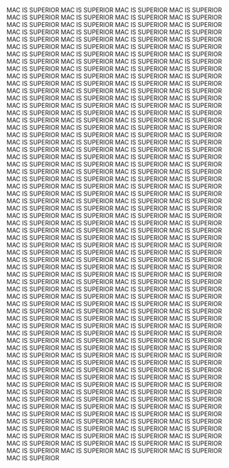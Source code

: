 MAC IS SUPERIOR MAC IS SUPERIOR MAC IS SUPERIOR MAC IS SUPERIOR MAC IS SUPERIOR MAC IS SUPERIOR MAC IS SUPERIOR MAC IS SUPERIOR MAC IS SUPERIOR MAC IS SUPERIOR MAC IS SUPERIOR MAC IS SUPERIOR MAC IS SUPERIOR MAC IS SUPERIOR MAC IS SUPERIOR MAC IS SUPERIOR MAC IS SUPERIOR MAC IS SUPERIOR MAC IS SUPERIOR MAC IS SUPERIOR MAC IS SUPERIOR MAC IS SUPERIOR MAC IS SUPERIOR MAC IS SUPERIOR MAC IS SUPERIOR MAC IS SUPERIOR MAC IS SUPERIOR MAC IS SUPERIOR MAC IS SUPERIOR MAC IS SUPERIOR MAC IS SUPERIOR MAC IS SUPERIOR MAC IS SUPERIOR MAC IS SUPERIOR MAC IS SUPERIOR MAC IS SUPERIOR MAC IS SUPERIOR MAC IS SUPERIOR MAC IS SUPERIOR MAC IS SUPERIOR MAC IS SUPERIOR MAC IS SUPERIOR MAC IS SUPERIOR MAC IS SUPERIOR MAC IS SUPERIOR MAC IS SUPERIOR MAC IS SUPERIOR MAC IS SUPERIOR MAC IS SUPERIOR MAC IS SUPERIOR MAC IS SUPERIOR MAC IS SUPERIOR MAC IS SUPERIOR MAC IS SUPERIOR MAC IS SUPERIOR MAC IS SUPERIOR MAC IS SUPERIOR MAC IS SUPERIOR MAC IS SUPERIOR MAC IS SUPERIOR MAC IS SUPERIOR MAC IS SUPERIOR MAC IS SUPERIOR MAC IS SUPERIOR MAC IS SUPERIOR MAC IS SUPERIOR MAC IS SUPERIOR MAC IS SUPERIOR MAC IS SUPERIOR MAC IS SUPERIOR MAC IS SUPERIOR MAC IS SUPERIOR MAC IS SUPERIOR MAC IS SUPERIOR MAC IS SUPERIOR MAC IS SUPERIOR MAC IS SUPERIOR MAC IS SUPERIOR MAC IS SUPERIOR MAC IS SUPERIOR MAC IS SUPERIOR MAC IS SUPERIOR MAC IS SUPERIOR MAC IS SUPERIOR MAC IS SUPERIOR MAC IS SUPERIOR MAC IS SUPERIOR MAC IS SUPERIOR MAC IS SUPERIOR MAC IS SUPERIOR MAC IS SUPERIOR MAC IS SUPERIOR MAC IS SUPERIOR MAC IS SUPERIOR MAC IS SUPERIOR MAC IS SUPERIOR MAC IS SUPERIOR MAC IS SUPERIOR MAC IS SUPERIOR MAC IS SUPERIOR MAC IS SUPERIOR MAC IS SUPERIOR MAC IS SUPERIOR MAC IS SUPERIOR MAC IS SUPERIOR MAC IS SUPERIOR MAC IS SUPERIOR MAC IS SUPERIOR MAC IS SUPERIOR MAC IS SUPERIOR MAC IS SUPERIOR MAC IS SUPERIOR MAC IS SUPERIOR MAC IS SUPERIOR MAC IS SUPERIOR MAC IS SUPERIOR MAC IS SUPERIOR MAC IS SUPERIOR MAC IS SUPERIOR MAC IS SUPERIOR MAC IS SUPERIOR MAC IS SUPERIOR MAC IS SUPERIOR MAC IS SUPERIOR MAC IS SUPERIOR MAC IS SUPERIOR MAC IS SUPERIOR MAC IS SUPERIOR MAC IS SUPERIOR MAC IS SUPERIOR MAC IS SUPERIOR MAC IS SUPERIOR MAC IS SUPERIOR MAC IS SUPERIOR MAC IS SUPERIOR MAC IS SUPERIOR MAC IS SUPERIOR MAC IS SUPERIOR MAC IS SUPERIOR MAC IS SUPERIOR MAC IS SUPERIOR MAC IS SUPERIOR MAC IS SUPERIOR MAC IS SUPERIOR MAC IS SUPERIOR MAC IS SUPERIOR MAC IS SUPERIOR MAC IS SUPERIOR MAC IS SUPERIOR MAC IS SUPERIOR MAC IS SUPERIOR MAC IS SUPERIOR MAC IS SUPERIOR MAC IS SUPERIOR MAC IS SUPERIOR MAC IS SUPERIOR MAC IS SUPERIOR MAC IS SUPERIOR MAC IS SUPERIOR MAC IS SUPERIOR MAC IS SUPERIOR MAC IS SUPERIOR MAC IS SUPERIOR MAC IS SUPERIOR MAC IS SUPERIOR MAC IS SUPERIOR MAC IS SUPERIOR MAC IS SUPERIOR MAC IS SUPERIOR MAC IS SUPERIOR MAC IS SUPERIOR MAC IS SUPERIOR MAC IS SUPERIOR MAC IS SUPERIOR MAC IS SUPERIOR MAC IS SUPERIOR MAC IS SUPERIOR MAC IS SUPERIOR MAC IS SUPERIOR MAC IS SUPERIOR MAC IS SUPERIOR MAC IS SUPERIOR MAC IS SUPERIOR MAC IS SUPERIOR MAC IS SUPERIOR MAC IS SUPERIOR MAC IS SUPERIOR MAC IS SUPERIOR MAC IS SUPERIOR MAC IS SUPERIOR MAC IS SUPERIOR MAC IS SUPERIOR MAC IS SUPERIOR MAC IS SUPERIOR MAC IS SUPERIOR MAC IS SUPERIOR MAC IS SUPERIOR MAC IS SUPERIOR MAC IS SUPERIOR MAC IS SUPERIOR MAC IS SUPERIOR MAC IS SUPERIOR MAC IS SUPERIOR MAC IS SUPERIOR MAC IS SUPERIOR MAC IS SUPERIOR MAC IS SUPERIOR MAC IS SUPERIOR MAC IS SUPERIOR MAC IS SUPERIOR MAC IS SUPERIOR MAC IS SUPERIOR MAC IS SUPERIOR MAC IS SUPERIOR MAC IS SUPERIOR MAC IS SUPERIOR MAC IS SUPERIOR MAC IS SUPERIOR MAC IS SUPERIOR MAC IS SUPERIOR MAC IS SUPERIOR MAC IS SUPERIOR MAC IS SUPERIOR MAC IS SUPERIOR MAC IS SUPERIOR MAC IS SUPERIOR MAC IS SUPERIOR MAC IS SUPERIOR MAC IS SUPERIOR MAC IS SUPERIOR MAC IS SUPERIOR MAC IS SUPERIOR MAC IS SUPERIOR MAC IS SUPERIOR MAC IS SUPERIOR MAC IS SUPERIOR MAC IS SUPERIOR MAC IS SUPERIOR MAC IS SUPERIOR MAC IS SUPERIOR MAC IS SUPERIOR MAC IS SUPERIOR MAC IS SUPERIOR MAC IS SUPERIOR MAC IS SUPERIOR

